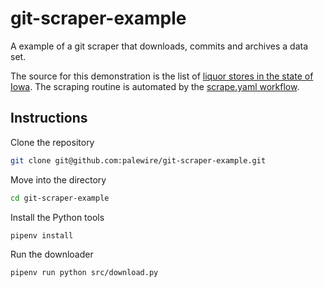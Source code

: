 # git-scraper-example

A example of a git scraper that downloads, commits and archives a data set.

The source for this demonstration is the list of [liquor stores in the state of Iowa](https://data.iowa.gov/Regulation/Iowa-Liquor-Stores/ykb6-ywnd). The scraping routine is automated by the [scrape.yaml workflow](https://github.com/palewire/git-scraper-example/actions/workflows/scrape.yaml).

## Instructions

Clone the repository

```zsh
git clone git@github.com:palewire/git-scraper-example.git
```

Move into the directory

```zsh
cd git-scraper-example
```

Install the Python tools

```zsh
pipenv install
```

Run the downloader

```zsh
pipenv run python src/download.py
```